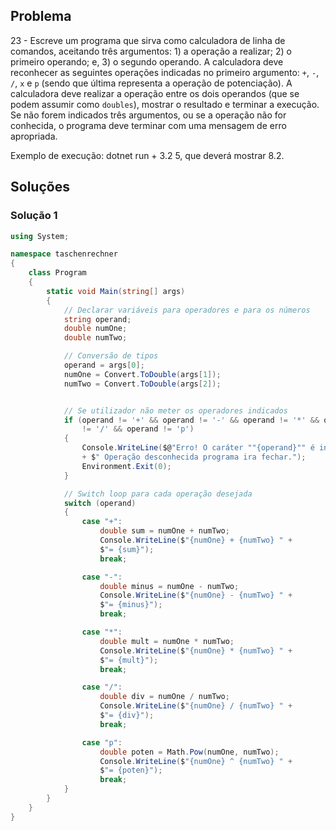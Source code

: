 ## Problema

23 - Escreve um programa que sirva como calculadora de linha de comandos,
aceitando três argumentos: 1) a operação a realizar; 2) o primeiro operando; e,
3) o segundo operando. A calculadora deve reconhecer as seguintes operações
indicadas no primeiro argumento: `+`, `-`, `/`, `x` e `p` (sendo que última
representa a operação de potenciação). A calculadora deve realizar a operação
entre os dois operandos (que se podem assumir como `doubles`), mostrar o
resultado e terminar a execução. Se não forem indicados três argumentos, ou se
a operação não for conhecida, o programa deve terminar com uma mensagem de erro
apropriada.

Exemplo de execução: dotnet run + 3.2 5, que deverá mostrar 8.2.

## Soluções

### Solução 1

```cs
using System;

namespace taschenrechner
{
    class Program
    {
        static void Main(string[] args)
        {
            // Declarar variáveis para operadores e para os números
            string operand;
            double numOne;
            double numTwo;

            // Conversão de tipos
            operand = args[0];
            numOne = Convert.ToDouble(args[1]);
            numTwo = Convert.ToDouble(args[2]);


            // Se utilizador não meter os operadores indicados
            if (operand != '+' && operand != '-' && operand != '*' && operand
                != '/' && operand != 'p')
            {
                Console.WriteLine($@"Erro! O caráter ""{operand}"" é inválido!"
                + $" Operação desconhecida programa ira fechar.");
                Environment.Exit(0);
            }

            // Switch loop para cada operação desejada
            switch (operand)
            {
                case "+":
                    double sum = numOne + numTwo;
                    Console.WriteLine($"{numOne} + {numTwo} " +
                    $"= {sum}");
                    break;

                case "-":
                    double minus = numOne - numTwo;
                    Console.WriteLine($"{numOne} - {numTwo} " +
                    $"= {minus}");
                    break;

                case "*":
                    double mult = numOne * numTwo;
                    Console.WriteLine($"{numOne} * {numTwo} " +
                    $"= {mult}");
                    break;

                case "/":
                    double div = numOne / numTwo;
                    Console.WriteLine($"{numOne} / {numTwo} " +
                    $"= {div}");
                    break;

                case "p":
                    double poten = Math.Pow(numOne, numTwo);
                    Console.WriteLine($"{numOne} ^ {numTwo} " +
                    $"= {poten}");
                    break;
            }
        }
    }
}

```

